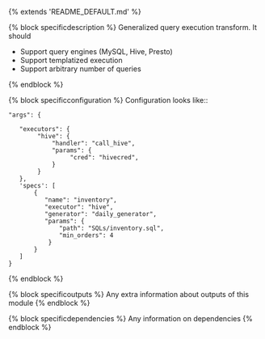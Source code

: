  
{% extends 'README_DEFAULT.md' %} 

{% block specificdescription %}
Generalized query execution transform. It should

* Support query engines (MySQL, Hive, Presto) 
* Support templatized execution 
* Support arbitrary number of queries 

{% endblock %}

{% block specificconfiguration %} 
Configuration looks like::
  
    "args": {
	
	   "executors": {
	        "hive": {
			    "handler": "call_hive",
                "params": {
				     "cred": "hivecred",
				}
			}
	   },
	   'specs': [
	       {
		      "name": "inventory",
			  "executor": "hive",
			  "generator": "daily_generator",
			  "params": {
	              "path": "SQLs/inventory.sql",
                  "min_orders": 4
               }
		   }
	   ]
    }
{% endblock %} 

{% block specificoutputs %} 
Any extra information about outputs of this module
{% endblock  %} 

{% block specificdependencies %} 
Any information on dependencies 
{% endblock  %} 
 
